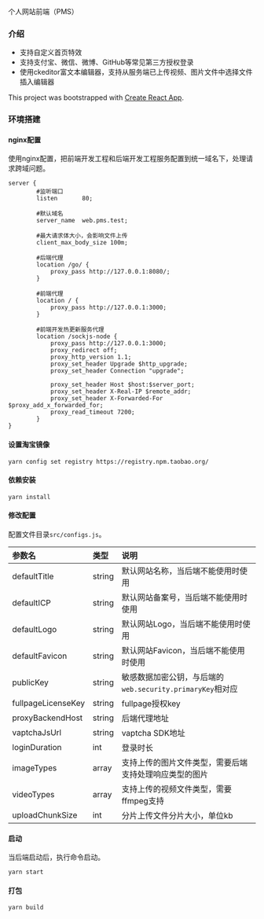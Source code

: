 个人网站前端（PMS）

### 介绍

 - 支持自定义首页特效
 - 支持支付宝、微信、微博、GitHub等常见第三方授权登录
 - 使用ckeditor富文本编辑器，支持从服务端已上传视频、图片文件中选择文件插入编辑器

This project was bootstrapped with [Create React App](https://github.com/facebook/create-react-app).

### 环境搭建

#### nginx配置

使用nginx配置，把前端开发工程和后端开发工程服务配置到统一域名下，处理请求跨域问题。

```
server {
        #监听端口
        listen       80;
        
        #默认域名
        server_name  web.pms.test;
        
        #最大请求体大小，会影响文件上传
        client_max_body_size 100m;
        
        #后端代理
        location /go/ {
            proxy_pass http://127.0.0.1:8080/;
        }

        #前端代理
        location / {
            proxy_pass http://127.0.0.1:3000;
        }

        #前端开发热更新服务代理
        location /sockjs-node {
            proxy_pass http://127.0.0.1:3000;
            proxy_redirect off;
            proxy_http_version 1.1;
            proxy_set_header Upgrade $http_upgrade;
            proxy_set_header Connection "upgrade";

            proxy_set_header Host $host:$server_port;
            proxy_set_header X-Real-IP $remote_addr;
            proxy_set_header X-Forwarded-For $proxy_add_x_forwarded_for;
            proxy_read_timeout 7200;
        }
}
```
#### 设置淘宝镜像

```shell
yarn config set registry https://registry.npm.taobao.org/
```

#### 依赖安装

```shell
yarn install
```

#### 修改配置

配置文件目录`src/configs.js`。

| 参数名                | 类型     | 说明                                        |
|:-------------------|:-------|:------------------------------------------|
| defaultTitle       | string | 默认网站名称，当后端不能使用时使用                         |
| defaultICP         | string | 默认网站备案号，当后端不能使用时使用                        |
| defaultLogo        | string | 默认网站Logo，当后端不能使用时使用                       |
| defaultFavicon     | string | 默认网站Favicon，当后端不能使用时使用                    |
| publicKey          | string | 敏感数据加密公钥，与后端的`web.security.primaryKey`相对应 |
| fullpageLicenseKey | string | fullpage授权key                             |
| proxyBackendHost   | string | 后端代理地址                                    |
| vaptchaJsUrl       | string | vaptcha SDK地址                             |
| loginDuration      | int    | 登录时长                                      |
| imageTypes         | array  | 支持上传的图片文件类型，需要后端支持处理响应类型的图片               |
| videoTypes         | array  | 支持上传的视频文件类型，需要ffmpeg支持                    |
| uploadChunkSize    | int    | 分片上传文件分片大小，单位kb                           |

#### 启动

当后端启动后，执行命令启动。
```shell
yarn start
```

#### 打包

```shell
yarn build
```
